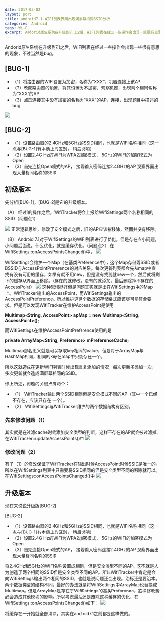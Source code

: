 ```yaml
---
date: 2017-03-02
layout: post
title: android7.1-WIFI列表界面出现满屏幕相同SSID分析
categories: Android
tags: Wi-Fi
excerpt: Andorid原生系统在升级到7.1之后，WIFI列表在经过一些操作会出现一些很有意思的现象，不过当然是bug。
---
```

Andorid原生系统在升级到7.1之后，WIFI列表在经过一些操作会出现一些很有意思的现象，不过当然是bug。
## **[BUG-1]**

* （1）将路由器的WIFI设置为加密，名称为“XXX”，机器连接上该AP
* （2）改变路由器的设置，将其设置为不加密，观察机器，出现两个相同名称为“XXX”的AP
* （3）点击连接其中没有加密的名称为“XXX”的AP，连接，出现题目中描述的bug

![](/blog/assets/wifi/wifisettings-redundant-ssid.png)

## **[BUG-2]**

* （1）设置路由器的2.4GHz和5GHz的SSID相同，也就是WIFI名称相同（这一点与\[BUG-1\]有本质上的区别， 稍后说明）
* （2）设置2.4G Hz的WIFI为WPA2加密模式， 5GHz的WIFI的加密模式为Open
* （3）首先连接Open模式的AP， 接着输入密码连接2.4GHz的AP 观察界面出现大量相同名称的SSID

## **初级版本**
先分析[BUG-1]，[BUG-2]是它的升级版本。

（A） 经过1的操作之后，WifiTracker将会上报给WifiSettings两个名称相同的SSID（问题点1）

![](/blog/assets/wifi/wifisettings-redundant-ssid-1.png)
正常逻辑思维，修改了安全模式之后，旧的AP应该被移除，然而并没有移除。

（B） Android 7.1对于WifiSettings的WIFI列表进行了优化，但是存在点小问题，小问题后面说。什么优化，就是缓存优化。（问题点2）
在WifiSettings::onAccessPointsChanged()中，
![](/blog/assets/wifi/wifisettings-redundant-ssid-onaccesspointschange.png)

WifiSettings会维护一个Map（在基类Preference中），这个Map存储着SSID或者BSSID与AccessPointPreference的对应关系。每次更新列表都会先从map中查找有没有可用的缓存，如果有就不用new，但是没有找到就new一个，然后就将剩下的缓存从界面上移除。（存在的就修改，没有的就添加，最后删除掉不存在的AccessPoint）
![](/blog/assets/wifi/wifisettings-redundant-ssid-onaccesspointschange-1.png)
这种思想挺好但是问题其实就是出在WifiSettings中的Map上。WifiTracker输出的AccessPoint，而WifiSettings输出的AccessPointPreference。所以维护这两个数据的存储格式应该尽可能符合要求。但是可以发现WifiTracker在维护AccessPoint是使用

**Multimap<String, AccessPoint> apMap = new Multimap<String, AccessPoint>();**

而WifiSettings在维护AccessPointPreference使用的是

**private ArrayMap<String, Preference> mPreferenceCache;**

Multimap顾名思义就是可以存取key相同的value，但是对于ArrayMap与HashMap相同，相同的key在map中只能存在一个。

所以这就造成在更新WIFI列表时候出现重复添加的情况，每次更新多添加一次，多次更新就会造成满屏幕相同的SSID。

综上所述，问题的关键点有两个：
* （1） WifiTracker输出两个SSID相同但是安全模式不同的AP（其中一个已经不存在，应该只存在 一个）。
* （2） WifiSettings与WifiTracker维护的两个数据结构有区别。

### 先来修改问题（1）

其实就是在过滤cache时候添加安全类型的判断，这样不存在的AP就会被过滤掉,在WifiTracker::updateAccessPoints()中
![](/blog/assets/wifi/wifisettings-redundant-ssid-wifitracker.png)

### 修改问题（2）

有了（1）的修改保证了WIfiTracker在输出时候AccessPoint时候SSID是唯一的。所以在WifiSettings列表中只需要将SSID相同的但是安全类型不同的移除就可以。
在WifiSettings::onAccessPointsChanged()中
![](/blog/assets/wifi/wifisettings-redundant-ssid-onaccesspointschange-2.png)

## **升级版本**
现在来说说升级版[BUG-2]

[BUG-2]
* （1）设置路由器的2.4GHz和5GHz的SSID相同，也就是WIFI名称相同（这一点与[BUG-1]有本质上的区别， 稍后说明）
* （2）设置2.4G Hz的WIFI为WPA2加密模式， 5GHz的WIFI的加密模式为Open
* （3）首先连接Open模式的AP， 接着输入密码连接2.4GHz的AP 观察界面出现大量相同名称的SSID

将2.4GHz和5GHz的WIFI名称设置成相同，但是安全类型不同的AP。这不就是人为创造了两个相同的SSID但是安全类型不同的AP。所以WifiTracker中肯定是会向WifiSettings输出两个相同的SSID，也就是说问题还会出现。治标还是要治本。两个数据类型的结构不同，最好的办法就是将WifiSettings中ArrayMap也替换成Multimap。但是ArrayMap是存在于WifiSettings的基类Preference，这样修改势必会造成其他模块的影响。所以考虑最后还是废除这种缓存的优化，在WifiSettings::onAccessPointsChanged()如下：
![](/blog/assets/wifi/wifisettings-redundant-ssid-onaccesspointschange-3.png)

将缓存在一开始就全部清除，其实在android7.1之前都是这样做的。



